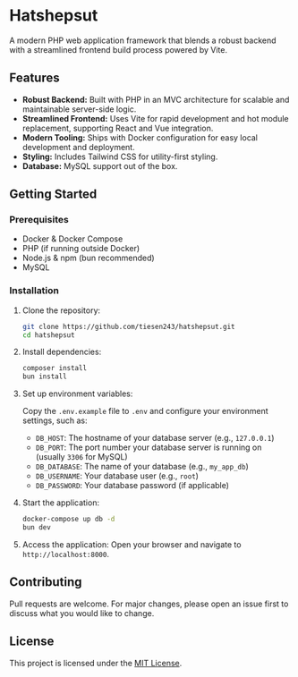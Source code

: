 # Hatshepsut

A modern PHP web application framework that blends a robust backend with a streamlined frontend build process powered by Vite.

## Features

- **Robust Backend:** Built with PHP in an MVC architecture for scalable and maintainable server-side logic.
- **Streamlined Frontend:** Uses Vite for rapid development and hot module replacement, supporting React and Vue integration.
- **Modern Tooling:** Ships with Docker configuration for easy local development and deployment.
- **Styling:** Includes Tailwind CSS for utility-first styling.
- **Database:** MySQL support out of the box.

## Getting Started

### Prerequisites

- Docker & Docker Compose
- PHP (if running outside Docker)
- Node.js & npm (bun recommended)
- MySQL

### Installation

1. Clone the repository:

   ```bash
   git clone https://github.com/tiesen243/hatshepsut.git
   cd hatshepsut
   ```

2. Install dependencies:

   ```bash
   composer install
   bun install
   ```

3. Set up environment variables:

   Copy the `.env.example` file to `.env` and configure your environment settings, such as:
   - `DB_HOST`: The hostname of your database server (e.g., `127.0.0.1`)
   - `DB_PORT`: The port number your database server is running on (usually `3306` for MySQL)
   - `DB_DATABASE`: The name of your database (e.g., `my_app_db`)
   - `DB_USERNAME`: Your database user (e.g., `root`)
   - `DB_PASSWORD`: Your database password (if applicable)

4. Start the application:

   ```bash
   docker-compose up db -d
   bun dev
   ```

5. Access the application:
   Open your browser and navigate to `http://localhost:8000`.

## Contributing

Pull requests are welcome. For major changes, please open an issue first to discuss what you would like to change.

## License

This project is licensed under the [MIT License](LICENSE).
